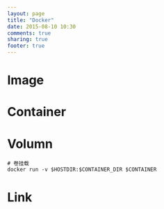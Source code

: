 ```yaml
---
layout: page
title: "Docker"
date: 2015-08-10 10:30
comments: true
sharing: true
footer: true
---
```


# Image

# Container

# Volumn

```
# 卷挂载
docker run -v $HOSTDIR:$CONTAINER_DIR $CONTAINER
```

# Link
